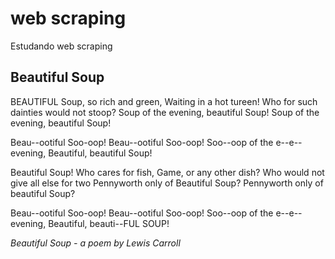 # web scraping

Estudando web scraping


## Beautiful Soup

BEAUTIFUL Soup, so rich and green, 
Waiting in a hot tureen! 
Who for such dainties would not stoop? 
Soup of the evening, beautiful Soup! 
Soup of the evening, beautiful Soup!

Beau--ootiful Soo-oop! 
Beau--ootiful Soo-oop! 
Soo--oop of the e--e--evening, 
Beautiful, beautiful Soup!

Beautiful Soup! Who cares for fish, 
Game, or any other dish? 
Who would not give all else for two 
Pennyworth only of Beautiful Soup? 
Pennyworth only of beautiful Soup?

Beau--ootiful Soo-oop! 
Beau--ootiful Soo-oop! 
Soo--oop of the e--e--evening, 
Beautiful, beauti--FUL SOUP!

 

*Beautiful Soup - a poem by Lewis Carroll*
